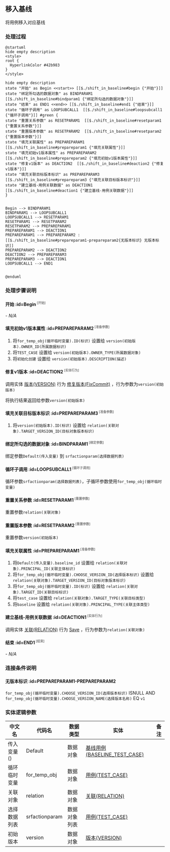 ## 移入基线 <!-- {docsify-ignore-all} -->

   将用例移入对应基线

### 处理过程

```plantuml
@startuml
hide empty description
<style>
root {
  HyperlinkColor #42b983
}
</style>

hide empty description
state "开始" as Begin <<start>> [[$./shift_in_baseline#begin {"开始"}]]
state "绑定所勾选的数据对象" as BINDPARAM1  [[$./shift_in_baseline#bindparam1 {"绑定所勾选的数据对象"}]]
state "结束" as END1 <<end>> [[$./shift_in_baseline#end1 {"结束"}]]
state "循环子调用" as LOOPSUBCALL1  [[$./shift_in_baseline#loopsubcall1 {"循环子调用"}]] #green {
state "重置关系参数" as RESETPARAM1  [[$./shift_in_baseline#resetparam1 {"重置关系参数"}]]
state "重置版本参数" as RESETPARAM2  [[$./shift_in_baseline#resetparam2 {"重置版本参数"}]]
state "填充关联属性" as PREPAREPARAM1  [[$./shift_in_baseline#prepareparam1 {"填充关联属性"}]]
state "填充初始v1版本属性" as PREPAREPARAM2  [[$./shift_in_baseline#prepareparam2 {"填充初始v1版本属性"}]]
state "修复v1版本" as DEACTION2  [[$./shift_in_baseline#deaction2 {"修复v1版本"}]]
state "填充关联目标版本标识" as PREPAREPARAM3  [[$./shift_in_baseline#prepareparam3 {"填充关联目标版本标识"}]]
state "建立基线-用例关联数据" as DEACTION1  [[$./shift_in_baseline#deaction1 {"建立基线-用例关联数据"}]]
}


Begin --> BINDPARAM1
BINDPARAM1 --> LOOPSUBCALL1
LOOPSUBCALL1 --> RESETPARAM1
RESETPARAM1 --> RESETPARAM2
RESETPARAM2 --> PREPAREPARAM1
PREPAREPARAM1 --> DEACTION1
PREPAREPARAM1 --> PREPAREPARAM2 : [[$./shift_in_baseline#prepareparam1-prepareparam2{无版本标识} 无版本标识]]
PREPAREPARAM2 --> DEACTION2
DEACTION2 --> PREPAREPARAM3
PREPAREPARAM3 --> DEACTION1
LOOPSUBCALL1 --> END1


@enduml
```


### 处理步骤说明

#### 开始 :id=Begin<sup class="footnote-symbol"> <font color=gray size=1>[开始]</font></sup>



*- N/A*
#### 填充初始v1版本属性 :id=PREPAREPARAM2<sup class="footnote-symbol"> <font color=gray size=1>[准备参数]</font></sup>



1. 将`for_temp_obj(循环临时变量).ID(标识)` 设置给  `version(初始版本).OWNER_ID(所属数据标识)`
2. 将`TEST_CASE` 设置给  `version(初始版本).OWNER_TYPE(所属数据对象)`
3. 将`初始化创建` 设置给  `version(初始版本).DESCRIPTION(描述)`

#### 修复v1版本 :id=DEACTION2<sup class="footnote-symbol"> <font color=gray size=1>[实体行为]</font></sup>



调用实体 [版本(VERSION)](module/Base/version.md) 行为 [修复版本(FixCommit)](module/Base/version#行为) ，行为参数为`version(初始版本)`

将执行结果返回给参数`version(初始版本)`

#### 填充关联目标版本标识 :id=PREPAREPARAM3<sup class="footnote-symbol"> <font color=gray size=1>[准备参数]</font></sup>



1. 将`version(初始版本).ID(标识)` 设置给  `relation(关联对象).TARGET_VERSION_ID(目标对象版本标识)`

#### 绑定所勾选的数据对象 :id=BINDPARAM1<sup class="footnote-symbol"> <font color=gray size=1>[绑定参数]</font></sup>



绑定参数`Default(传入变量)` 到 `srfactionparam(选择数据列表)`
#### 循环子调用 :id=LOOPSUBCALL1<sup class="footnote-symbol"> <font color=gray size=1>[循环子调用]</font></sup>



循环参数`srfactionparam(选择数据列表)`，子循环参数使用`for_temp_obj(循环临时变量)`
#### 重置关系参数 :id=RESETPARAM1<sup class="footnote-symbol"> <font color=gray size=1>[重置参数]</font></sup>



重置参数```relation(关联对象)```
#### 重置版本参数 :id=RESETPARAM2<sup class="footnote-symbol"> <font color=gray size=1>[重置参数]</font></sup>



重置参数```version(初始版本)```
#### 填充关联属性 :id=PREPAREPARAM1<sup class="footnote-symbol"> <font color=gray size=1>[准备参数]</font></sup>



1. 将`Default(传入变量).baseline_id` 设置给  `relation(关联对象).PRINCIPAL_ID(关联主体标识)`
2. 将`for_temp_obj(循环临时变量).CHOOSE_VERSION_ID(选择版本标识)` 设置给  `relation(关联对象).TARGET_VERSION_ID(目标对象版本标识)`
3. 将`for_temp_obj(循环临时变量).ID(标识)` 设置给  `relation(关联对象).TARGET_ID(关联目标标识)`
4. 将`test_case` 设置给  `relation(关联对象).TARGET_TYPE(关联目标类型)`
5. 将`baseline` 设置给  `relation(关联对象).PRINCIPAL_TYPE(关联主体类型)`

#### 建立基线-用例关联数据 :id=DEACTION1<sup class="footnote-symbol"> <font color=gray size=1>[实体行为]</font></sup>



调用实体 [关联(RELATION)](module/Base/relation.md) 行为 [Save](module/Base/relation#行为) ，行为参数为`relation(关联对象)`

#### 结束 :id=END1<sup class="footnote-symbol"> <font color=gray size=1>[结束]</font></sup>



*- N/A*


### 连接条件说明
#### 无版本标识 :id=PREPAREPARAM1-PREPAREPARAM2

`for_temp_obj(循环临时变量).CHOOSE_VERSION_ID(选择版本标识)` ISNULL AND `for_temp_obj(循环临时变量).CHOOSE_VERSION_NAME(选择版本名称)` EQ `v1`


### 实体逻辑参数

|    中文名   |    代码名    |  数据类型    |  实体   |备注 |
| --------| --------| -------- | -------- | --------   |
|传入变量(<i class="fa fa-check"/></i>)|Default|数据对象|[基线用例(BASELINE_TEST_CASE)](module/TestMgmt/baseline_test_case.md)||
|循环临时变量|for_temp_obj|数据对象|[用例(TEST_CASE)](module/TestMgmt/test_case.md)||
|关联对象|relation|数据对象|[关联(RELATION)](module/Base/relation.md)||
|选择数据列表|srfactionparam|数据对象列表|[用例(TEST_CASE)](module/TestMgmt/test_case.md)||
|初始版本|version|数据对象|[版本(VERSION)](module/Base/version.md)||
